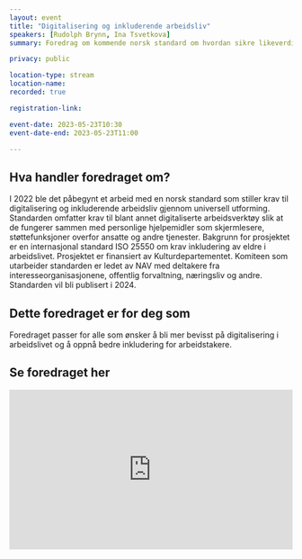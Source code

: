 ```yaml
---
layout: event
title: "Digitalisering og inkluderende arbeidsliv"
speakers: [Rudolph Brynn, Ina Tsvetkova] 
summary: Foredrag om kommende norsk standard om hvordan sikre likeverdig tilgang til arbeidslivet gjennom universell utforming.

privacy: public

location-type: stream
location-name: 
recorded: true

registration-link: 

event-date: 2023-05-23T10:30
event-date-end: 2023-05-23T11:00

---
```

## Hva handler foredraget om?
I 2022 ble det påbegynt et arbeid med en norsk standard som stiller krav til digitalisering og inkluderende arbeidsliv gjennom universell utforming. Standarden omfatter krav til blant annet digitaliserte arbeidsverktøy slik at de fungerer sammen med personlige hjelpemidler som skjermlesere, støttefunksjoner overfor ansatte og andre tjenester. Bakgrunn for prosjektet er en internasjonal standard ISO 25550 om krav inkludering av eldre i arbeidslivet. Prosjektet er finansiert av Kulturdepartementet. Komiteen som utarbeider standarden er ledet av NAV med deltakere fra interesseorganisasjonene, offentlig forvaltning, næringsliv og andre. Standarden vil bli publisert i 2024.

## Dette foredraget er for deg som
Foredraget passer for alle som ønsker å bli mer bevisst på digitalisering i arbeidslivet og å oppnå bedre inkludering for arbeidstakere. 

## Se foredraget her
<div style="padding:56.25% 0 0 0;position:relative;"><iframe src="https://vimeo.com/event/3428306/embed/46c480df1e" frameborder="0" allow="autoplay; fullscreen; picture-in-picture" allowfullscreen style="position:absolute;top:0;left:0;width:100%;height:100%;"></iframe></div>
